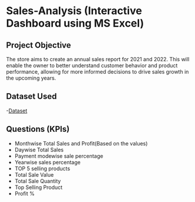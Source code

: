 # Sales-Analysis (Interactive Dashboard using MS Excel)

## Project Objective
The store aims to create an annual sales report for 2021 and 2022. This will enable the owner to better understand customer behavior and product performance, allowing for more informed decisions to drive sales growth in the upcoming years.

## Dataset Used
-<a href="https://github.com/sritamkumar123/Sales_Dashboard/blob/main/my_first_dashboard.xlsx">Dataset</a>

## Questions (KPIs)
* Monthwise Total Sales and Profit(Based on the values)
* Daywise Total Sales
* Payment modewise sale percentage
* Yearwise sales percentage
* TOP 5 selling products
* Total Sale Value
* Total Sale Quantity
* Top Selling Product
* Profit %
 
